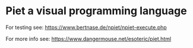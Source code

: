 # Piet a visual programming language

For testing see: https://www.bertnase.de/npiet/npiet-execute.php

For more info see: https://www.dangermouse.net/esoteric/piet.html

